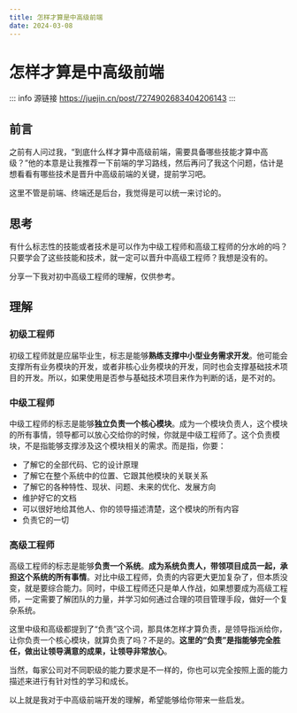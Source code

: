 ```yaml
---
title: 怎样才算是中高级前端
date: 2024-03-08
---
```


# 怎样才算是中高级前端

::: info 源链接
https://juejin.cn/post/7274902683404206143
:::



## 前言

之前有人问过我，“到底什么样才算中高级前端，需要具备哪些技能才算中高级？”他的本意是让我推荐一下前端的学习路线，然后再问了我这个问题，估计是想看看有哪些技术是晋升中高级前端的关键，提前学习吧。

这里不管是前端、终端还是后台，我觉得是可以统一来讨论的。



## 思考

有什么标志性的技能或者技术是可以作为中级工程师和高级工程师的分水岭的吗？只要学会了这些技能和技术，就一定可以晋升中高级工程师？我想是没有的。

分享一下我对初中高级工程师的理解，仅供参考。



## 理解

### 初级工程师

初级工程师就是应届毕业生，标志是能够**熟练支撑中小型业务需求开发**。他可能会支撑所有业务模块的开发，或者非核心业务模块的开发，同时也会支撑基础技术项目的开发。所以，如果使用是否参与基础技术项目来作为判断的话，是不对的。



### 中级工程师

中级工程师的标志是能够**独立负责一个核心模块**。成为一个模块负责人，这个模块的所有事情，领导都可以放心交给你的时候，你就是中级工程师了。这个负责模块，不是指能够支撑涉及这个模块相关的需求。而是指，你要：

- 了解它的全部代码、它的设计原理
- 了解它在整个系统中的位置、它跟其他模块的关联关系
- 了解它的各种特性、现状、问题、未来的优化、发展方向
- 维护好它的文档
- 可以很好地给其他人、你的领导描述清楚，这个模块的所有内容
- 负责它的一切



### 高级工程师

高级工程师的标志是能够**负责一个系统**。**成为系统负责人，带领项目成员一起，承担这个系统的所有事情**。对比中级工程师，负责的内容更大更加复杂了，但本质没变，就是要综合能力。同时，中级工程师还只是单人作战，如果想要成为高级工程师，一定需要了解团队的力量，并学习如何通过合理的项目管理手段，做好一个复杂系统。

这里中级和高级都提到了“负责”这个词，那具体怎样才算负责，是领导指派给你，让你负责一个核心模块，就算负责了吗？不是的。**这里的“负责”是指能够完全胜任，做出让领导满意的成果，让领导非常放心**。

当然，每家公司对不同职级的能力要求是不一样的，你也可以完全按照上面的能力描述来进行有针对性的学习和成长。

以上就是我对于中高级前端开发的理解，希望能够给你带来一些启发。

